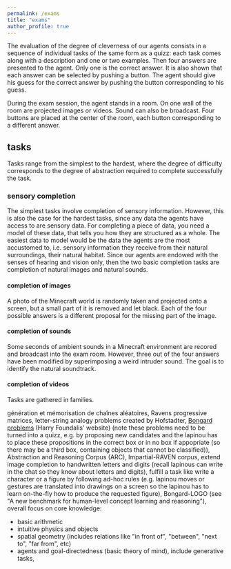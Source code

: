 ```yaml
---
permalink: /exams
title: "exams"
author_profile: true
---
```


The evaluation of the degree of cleverness of our agents consists in a sequence of individual tasks of the same form as a quizz:
each task comes along with a description and one or two examples.
Then four answers are presented to the agent.
Only one is the correct answer.
It is also shown that each answer can be selected by pushing a button.
The agent should give his guess for the correct answer by pushing the button corresponding to his guess.

During the exam session, the agent stands in a room.
On one wall of the room are projected images or videos.
Sound can also be broadcast.
Four buttons are placed at the center of the room, each button corresponding to a different answer.

## tasks
Tasks range from the simplest to the hardest, where the degree of difficulty corresponds to the degree of abstraction required to complete successfully the task.

### sensory completion
The simplest tasks involve completion of sensory information.
However, this is also the case for the hardest tasks, since any data the agents have access to are sensory data.
For completing a piece of data, you need a model of these data, that tells you how they are structured as a whole.
The easiest data to model would be the data the agents are the most accustomed to, i.e. sensory information they receive from their natural surroundings, their natural habitat.
Since our agents are endowed with the senses of hearing and vision only, then the two basic completion tasks are completion of natural images and natural sounds.

#### completion of images
A photo of the Minecraft world is randomly taken and projected onto a screen, but a small part of it is removed and let black.
Each of the four possible answers is a different proposal for the missing part of the image.

#### completion of sounds
Some seconds of ambient sounds in a Minecraft environment are recored and broadcast into the exam room.
However, three out of the four answers have been modified by superimposing a weird intruder sound.
The goal is to identify the natural soundtrack.



#### completion of videos

Tasks are gathered in families.


génération et mémorisation de chaînes aléatoires,
Ravens progressive matrices, letter-string analogy problems created by Hofstadter,
[Bongard problems](https://www.foundalis.com/res/bps/bpidx.htm) (Harry Foundalis' website) (note these problems need to be turned into a quizz, e.g. by proposing new
candidates and the lapinou has to place these propositions in the correct box or in no box if appopriate (so there may be
a third box, containing objects that cannot be classified)), Abstraction and Reasoning Corpus (ARC), Impartial-RAVEN corpus,
extend image completion to handwritten letters and digits (recall lapinous can write in the chat so they know about letters and
digits), fulfill a task like write a character or a figure by following ad-hoc rules (e.g. lapinou moves or gestures are
translated into drawings on a screen so the lapinou has to learn on-the-fly how to produce the requested figure),
Bongard-LOGO (see "A new benchmark for human-level concept learning and reasoning"), overall focus on core knowledge:
 - basic arithmetic
 - intuitive physics and objects
 - spatial geometry (includes relations like "in front of", "between", "next to", "far from", etc)
 - agents and goal-directedness (basic theory of mind),
include generative tasks,
